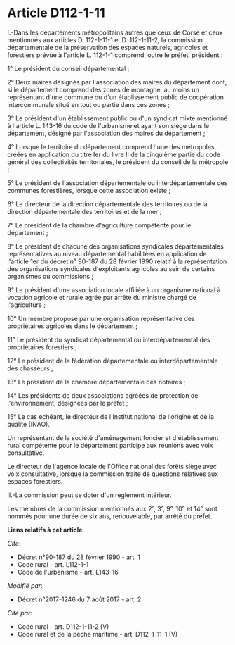 # Article D112-1-11

I.-Dans les départements métropolitains autres que ceux de Corse et ceux mentionnés aux articles D. 112-1-11-1 et D.
112-1-11-2, la commission départementale de la préservation des espaces naturels, agricoles et forestiers prévue à l'article
L. 112-1-1 comprend, outre le préfet, président : 

1° Le président du conseil départemental ; 

2° Deux maires désignés par l'association des maires du département dont, si le département comprend des zones de montagne,
au moins un représentant d'une commune ou d'un établissement public de coopération intercommunale situé en tout ou partie
dans ces zones ; 

3° Le président d'un établissement public ou d'un syndicat mixte mentionné à l'article L. 143-16 du code de l'urbanisme et
ayant son siège dans le département, désigné par l'association des maires du département ; 

4° Lorsque le territoire du département comprend l'une des métropoles créées en application du titre Ier du livre II de la
cinquième partie du code général des collectivités territoriales, le président du conseil de la métropole ; 

5° Le président de l'association départementale ou interdépartementale des communes forestières, lorsque cette association
existe ; 

6° Le directeur de la direction départementale des territoires ou de la direction départementale des territoires et de la
mer ; 

7° Le président de la chambre d'agriculture compétente pour le département ; 

8° Le président de chacune des organisations syndicales départementales représentatives au niveau départemental habilitées en
application de l'article 1er du décret n° 90-187 du 28 février 1990 relatif à la représentation des organisations syndicales
d'exploitants agricoles au sein de certains organismes ou commissions ; 

9° Le président d'une association locale affiliée à un organisme national à vocation agricole et rurale agréé par arrêté du
ministre chargé de l'agriculture ; 

10° Un membre proposé par une organisation représentative des propriétaires agricoles dans le département ; 

11° Le président du syndicat départemental ou interdépartemental des propriétaires forestiers ; 

12° Le président de la fédération départementale ou interdépartementale des chasseurs ; 

13° Le président de la chambre départementale des notaires ; 

14° Les présidents de deux associations agréées de protection de l'environnement, désignées par le préfet ; 

15° Le cas échéant, le directeur de l'Institut national de l'origine et de la qualité (INAO). 

Un représentant de la société d'aménagement foncier et d'établissement rural compétente pour le département participe aux
réunions avec voix consultative. 

Le directeur de l'agence locale de l'Office national des forêts siège avec voix consultative, lorsque la commission traite de
questions relatives aux espaces forestiers. 

II.-La commission peut se doter d'un règlement intérieur. 

Les membres de la commission mentionnés aux 2°, 3°, 9°, 10° et 14° sont nommés pour une durée de six ans, renouvelable, par
arrêté du préfet.

**Liens relatifs à cet article**

_Cite_:

  - Décret n°90-187 du 28 février 1990 - art. 1
  - Code rural - art. L112-1-1
  - Code de l'urbanisme - art. L143-16

_Modifié par_:

  - Décret n°2017-1246 du 7 août 2017 - art. 2

_Cité par_:

  - Code rural - art. D112-1-11-2 (V)
  - Code rural et de la pêche maritime - art. D112-1-11-1 (V)
